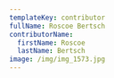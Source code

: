 ```yaml
---
templateKey: contributor
fullName: Roscoe Bertsch
contributorName:
  firstName: Roscoe
  lastName: Bertsch
image: /img/img_1573.jpg
---
```


